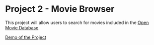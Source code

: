 # Project 2 - Movie Browser
This project will allow users to search for movies included in the 
[Open Movie Database](http://www.omdbapi.com/)

[Demo of the Project](https://youtu.be/3oAJi8BSIc8) 
